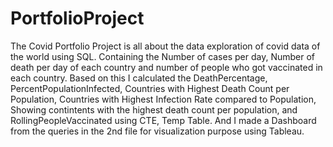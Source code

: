 # PortfolioProject
The Covid Portfolio Project is all about the data exploration of covid data of the world using SQL. Containing the Number of cases per day, Number of death per day of each country and number of people who got vaccinated in each country.
Based on this I calculated the  DeathPercentage, PercentPopulationInfected, Countries with Highest Death Count per Population, Countries with Highest Infection Rate compared to Population, Showing contintents with the highest death count per population, and RollingPeopleVaccinated using CTE, Temp Table. And I made a Dashboard from the queries in the 2nd file for visualization purpose using Tableau.
